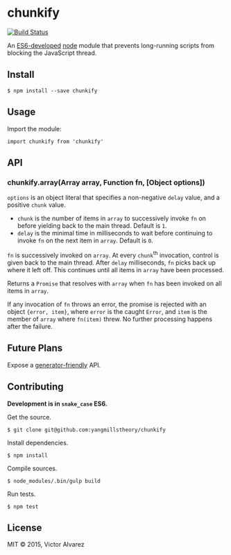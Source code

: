 # chunkify

[![Build Status](https://travis-ci.org/yangmillstheory/chunkify.svg?branch=master)](https://travis-ci.org/yangmillstheory/chunkify)

An [ES6-developed](http://babeljs.io/) [node](https://nodejs.org/en/) module that prevents long-running scripts from blocking the JavaScript thread.

## Install

    $ npm install --save chunkify
    
## Usage

Import the module:

    import chunkify from 'chunkify'

## API

### chunkify.array(Array array, Function fn, [Object options])

`options` is an object literal that specifies a non-negative `delay` value, and a positive `chunk` value.

* `chunk` is the number of items in `array` to successively invoke `fn` on before yielding back to the main thread. Default is `1`.
* `delay` is the minimal time in milliseconds to wait before continuing to invoke `fn` on the next item in `array`. Default is `0`.

`fn` is successively invoked on `array`. At every `chunk`<sup>th</sup> invocation, control is given back to the main thread. After `delay` milliseconds, `fn` picks back up where it left off. This continues until all items in `array` have been processed. 
   
Returns a `Promise` that resolves with `array` when `fn` has been invoked on all items in `array`.

If any invocation of `fn` throws an error, the promise is rejected with an object `{error, item}`, where `error` is the caught `Error`, and `item` is the member of `array` where `fn(item)` threw. No further processing happens after the failure. 

## Future Plans

Expose a [generator-friendly](https://developer.mozilla.org/en-US/docs/Web/JavaScript/Reference/Statements/function*) API.
 
## Contributing

**Development is in `snake_case` ES6.**

Get the source.

    $ git clone git@github.com:yangmillstheory/chunkify

Install dependencies.
    
    $ npm install
    
Compile sources.

    $ node_modules/.bin/gulp build
    
Run tests.

    $ npm test

## License

MIT © 2015, Victor Alvarez